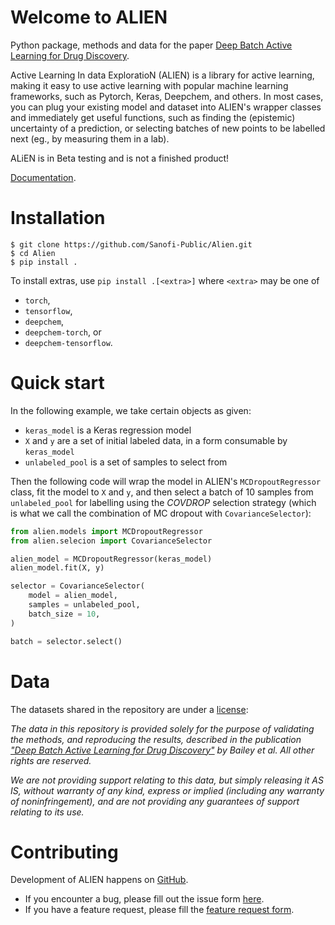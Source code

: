 Welcome to ALIEN
======================================

Python package, methods and data for the paper [Deep Batch Active Learning for Drug Discovery](https://www.biorxiv.org/content/10.1101/2023.07.26.550653v1).

Active Learning In data ExploratioN (ALIEN) is a library for active learning,
making it easy to use active
learning with popular machine learning frameworks, such as Pytorch, Keras,
Deepchem, and others. In most cases, you can plug your existing model and
dataset into ALIEN's wrapper classes and immediately get useful functions,
such as finding the (epistemic) uncertainty of a prediction, or selecting
batches of new points to be labelled next (eg., by measuring them in a lab).

ALiEN is in Beta testing and is not a finished product!

[Documentation](https://sanofi-public.github.io/Alien/).

Installation
============
```
$ git clone https://github.com/Sanofi-Public/Alien.git
$ cd Alien
$ pip install .
```

To install extras, use `pip install .[<extra>]` where `<extra>` may be one of
* `torch`,
* `tensorflow`,
* `deepchem`,
* `deepchem-torch`, or
* `deepchem-tensorflow`.

Quick start
===========

In the following example, we take certain objects as given:

- `keras_model` is a Keras regression model
- `X` and `y` are a set of initial labeled data, in a form consumable by `keras_model`
- `unlabeled_pool` is a set of samples to select from

Then the following code will wrap the model in ALIEN's `MCDropoutRegressor` class, fit the model to `X` and `y`, and then select a batch of 10 samples from `unlabeled_pool` for labelling using the *COVDROP* selection strategy (which is what we call the combination of
MC dropout with `CovarianceSelector`):

```python
from alien.models import MCDropoutRegressor
from alien.selecion import CovarianceSelector

alien_model = MCDropoutRegressor(keras_model)
alien_model.fit(X, y)

selector = CovarianceSelector(
    model = alien_model,
    samples = unlabeled_pool,
    batch_size = 10,
)

batch = selector.select()
```

Data
====
The datasets shared in the repository are under a [license](DATA_LICENSE.md):

*The data in this repository is provided solely for the purpose of validating the methods, and reproducing the results, described in the publication ["Deep Batch Active Learning for Drug Discovery"](https://elifesciences.org/reviewed-preprints/89679) by Bailey et al. All other rights are reserved.*

*We are not providing support relating to this data, but simply releasing it AS IS, without warranty of any kind, express or implied (including any warranty of noninfringement), and are not providing any guarantees of support relating to its use.*


Contributing
============
Development of ALIEN happens on [GitHub](https://github.com/Sanofi-Public/Alien).

- If you encounter a bug, please fill out the issue form [here](https://github.com/Sanofi-Public/Alien/issues/new?assignees=lanele73%2Cmichael-bailey2&labels=bug&template=bug_report.yml&title=%5BBug%5D%3A+).
- If you have a feature request, please fill the [feature request form](https://github.com/Sanofi-Public/Alien/issues/new?assignees=lanele73%2Cmichael-bailey2&labels=enhancement&template=feature_request.yml&title=%5BFeature+Request%5D%3A+).